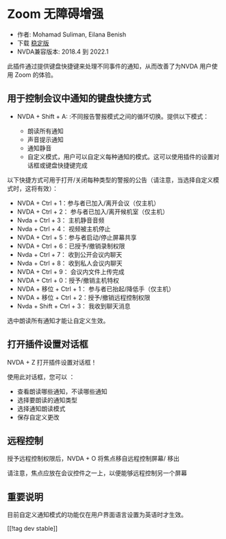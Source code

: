 # Zoom 无障碍增强 #

* 作者: Mohamad Suliman, Eilana Benish
* 下载 [稳定版][1]
* NVDA兼容版本: 2018.4 到 2022.1

此插件通过提供键盘快捷键来处理不同事件的通知，从而改善了为NVDA 用户使用 Zoom 的体验。

## 用于控制会议中通知的键盘快捷方式 

* NVDA + Shift + A: :不同报告警报模式之间的循环切换。提供以下模式：

    * 朗读所有通知
    * 声音提示通知
    * 通知静音
    * 自定义模式，用户可以自定义每种通知的模式。这可以使用插件的设置对话框或键盘快捷键完成

以下快捷方式可用于打开/关闭每种类型的警报的公告（请注意，当选择自定义模式时，这将有效）：

* NVDA + Ctrl + 1：参与者已加入/离开会议（仅主机）
* NVDA + Ctrl + 2： 参与者已加入/离开候机室（仅主机）
* Nvda + Ctrl + 3： 主机静音音频
* Nvda + Ctrl + 4： 视频被主机停止
* NVDA + Ctrl + 5：参与者启动/停止屏幕共享
* NVDA + Ctrl + 6：已授予/撤销录制权限
* Nvda + Ctrl + 7： 收到公开会议内聊天
* Nvda + Ctrl + 8： 收到私人会议内聊天
* NVDA + Ctrl + 9： 会议内文件上传完成
* NVDA + Ctrl + 0：授予/撤销主机特权
* NVDA + 移位 + Ctrl + 1： 参与者已抬起/降低手（仅主机）
* NVDA + 移位 + Ctrl + 2：授予/撤销远程控制权限
* Nvda + Shift + Ctrl + 3： 我收到聊天消息


选中朗读所有通知才能让自定义生效。

## 打开插件设置对话框 

NVDA + Z 打开插件设置对话框！

使用此对话框，您可以 ：

* 查看朗读哪些通知，不读哪些通知
* 选择要朗读的通知类型
* 选择通知朗读模式
* 保存自定义更改

## 远程控制 

授予远程控制权限后，NVDA + O 将焦点移自远程控制屏幕/ 移出

请注意，焦点应放在会议控件之一上，以便能够远程控制另一个屏幕

## 重要说明

目前自定义通知模式的功能仅在用户界面语言设置为英语时才生效。

[[!tag dev stable]]

[1]: https://www.nvaccess.org/addonStore/legacy?file=zoomEnhancements
